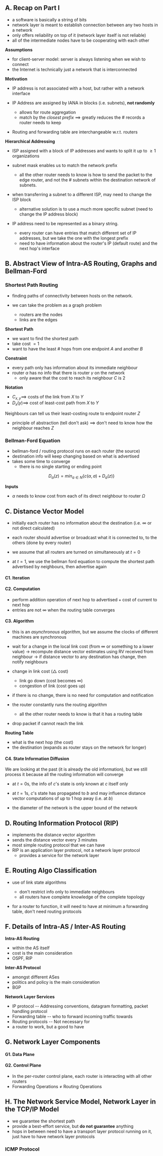 ## A. Recap on Part I
- a software is basically a string of bits
- network layer is meant to establish connection between any two hosts in a network
- only offers reliability  on top of it (network layer itself is not reliable)
- all of the intermediate nodes have to be cooperating with each other

**Assumptions**
- for client-server model: server is always listening when we wish to connect
- the Internet is technically just a network that is interconnected

**Motivation**
- IP address is not associated with a host, but rather with a network interface
- IP Address are assigned by IANA in blocks (i.e. subnets), **not randomly**
	- allows for route aggregation
	- match by the *closest prefix* $\implies$ greatly reduces the # records a router needs to keep

- Routing and forwarding table are interchangeable w.r.t. routers

**Hierarchical Addressing**
- ISP assigned with a block of IP addresses and wants to split it up to $\geq 1$ organizations
- subnet mask enables us to match the network prefix
	- all the other router needs to know is how to send the packet to the edge router, and not the # subnets within the destination network of subnets.

- when transferring a subnet to a different ISP, may need to change the ISP block
	- alternative solution is to use a much more specific subnet (need to change the IP address block)

- IP address need to be represented as a binary string.
	- every router can have entries that match different set of IP addresses, but we take the one with the longest prefix
	- need to have information about the router's IP (default route) and the next hop's interface
## B. Abstract View of Intra-AS Routing, Graphs and Bellman-Ford
### Shortest Path Routing
- finding paths of connectivity between hosts on the network.

- we can take the problem as a graph problem
	- routers are the nodes
	- links are the edges

**Shortest Path**
- we want to find the shortest path
- take cost $=1$
- want to have the least # hops from one endpoint $A$ and another $B$

**Constraint**
- every path only has information about its immediate neighbour
- router $\alpha$ has no info that there is router $\gamma$ on the network
	- only aware that the cost to reach its neighbour $C$ is $2$

**Notation**
- $C_{x, y} \implies$ costs of the link from $X$ to $Y$
- $D_x(y) \implies$ cost of least-cost path from $X$ to $Y$

Neighbours can tell us their least-costing route to endpoint router $Z$
- principle of abstraction (tell don't ask) $\implies$ don't need to know how the neighbour reaches $Z$

### Bellman-Ford Equation
- bellman-ford / routing protocol runs on each router (the source)
- destination info will keep changing based on what is advertised
- takes some time to converge
	- there is no single starting or ending point

$$
D_{\alpha}(z) = min_{a \in N} \{c(\alpha, a) + D_{a}(z)\}
$$

**Inputs**
- $\alpha$ needs to know cost from each of its direct neighbour to router $\Omega$

## C. Distance Vector Model
- initially each router has no information about the destination (i.e. $\infty$ or not direct calculated)
- each router should advertise or broadcast what it is connected to, to the others (done by every router)

- we assume that all routers are turned on simultaneously at $t = 0$
- at $t = 1$, we use the bellman ford equation to compute the shortest path advertised by neighbours, then advertise again
#### C1. Iteration

#### C2. Computation
- perform addition operation of $\text{next hop to advertised} + \text{cost of current to next hop}$
- entries are not $\infty$ when the routing table converges
#### C3. Algorithm
- this is an *asynchronous algorithm*, but we assume the clocks of different machines are synchronous
- wait for a change in the local link cost  (from $\infty$ or something to a lower value) $\to$ recompute distance vector estimates using RV received from neighbour $\to$ if distance vector to any destination has change, then notify neighbours

- change in link cost ($\triangle$ cost)
	- link go down (cost becomes $\infty$)
	- congestion of link (cost goes up)

- if there is no change, there is no need for computation and notification

- the router constantly runs the routing algorithm
	- all the other router needs to know is that it has a routing table

- drop packet if cannot reach the link

**Routing Table**
- what is the next hop (the cost)
- the destination (expands as router stays on the network for longer)
#### C4. State Information Diffusion
We are looking at the past (it is already the old information), but we still process it because all the routing information will converge
- at $t= 0$s, the info of $c$'s state is only known at $c$ itself only
- at $t = 1$s, $c$'s state has propagated to $b$ and may influence distance vector computations of up to 1 hop away (i.e. at $b$)

- the diameter of the network is the upper bound of the network
## D. Routing Information Protocol (RIP)
- implements the distance vector algorithm
- sends the distance vector every 3 minutes
- most simple routing protocol that we can have
- RIP is an application layer protocol, not a network layer protocol
	- provides a service for the network layer

## E. Routing Algo Classification
- use of link state algorithms
	- don't restrict info only to immediate neighbours
	- all routers have complete knowledge of the complete topology

- for a router to function, it will need to have at minimum a forwarding table, don't need routing protocols
## F. Details of Intra-AS / Inter-AS Routing
**Intra-AS Routing**
- within the AS itself
- cost is the main consideration
- OSPF, RIP

**Inter-AS Protocol**
- amongst different ASes
- politics and policy is the main consideration
- BGP

**Network Layer Services**
- IP protocol -- Addressing conventions, datagram formatting, packet handling protocol
- Forwarding table -- who to forward incoming traffic towards
- Routing protocols -- Not necessary for
- a router to work, but a good to have

## G. Network Layer Components

#### G1. Data Plane

#### G2. Control Plane
- In the per-router control plane, each router is interacting with all other routers
- Forwarding Operations $\neq$ Routing Operations

## H. The Network Service Model, Network Layer in the TCP/IP Model
- we guarantee the shortest path
- provide a best-effort service, but **do not guarantee** anything
- hops in between need to have a transport layer protocol running on it, just have to have network layer protocols
### ICMP Protocol